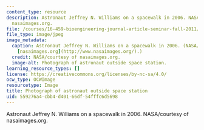 ```yaml
---
content_type: resource
description: Astronaut Jeffrey N. Williams on a spacewalk in 2006. NASA/courtesy of
  nasaimages.org.
file: /courses/16-459-bioengineering-journal-article-seminar-fall-2011/559276a4cbb4d40166df54fffc6d5698_16-459f11-th.jpg
file_type: image/jpeg
image_metadata:
  caption: Astronaut Jeffrey N. Williams on a spacewalk in 2006. (NASA/courtesy of
    [nasaimages.org](http://www.nasaimages.org/).)
  credit: NASA/courtesy of nasaimages.org.
  image-alt: Photograph of astronaut outside space station.
learning_resource_types: []
license: https://creativecommons.org/licenses/by-nc-sa/4.0/
ocw_type: OCWImage
resourcetype: Image
title: Photograph of astronaut outside space station
uid: 559276a4-cbb4-d401-66df-54fffc6d5698
---
```

Astronaut Jeffrey N. Williams on a spacewalk in 2006. NASA/courtesy of nasaimages.org.